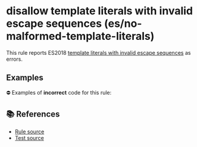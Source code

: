 # disallow template literals with invalid escape sequences (es/no-malformed-template-literals)

This rule reports ES2018 [template literals with invalid escape sequences](https://github.com/tc39/proposal-template-literal-revision#readme) as errors.

## Examples

⛔ Examples of **incorrect** code for this rule:

<eslint-playground type="bad" code="/*eslint es/no-malformed-template-literals: error */
tag`\unicode`
" />

## 📚 References

- [Rule source](https://github.com/mysticatea/eslint-plugin-es/blob/v1.3.2/lib/rules/no-malformed-template-literals.js)
- [Test source](https://github.com/mysticatea/eslint-plugin-es/blob/v1.3.2/tests/lib/rules/no-malformed-template-literals.js)
